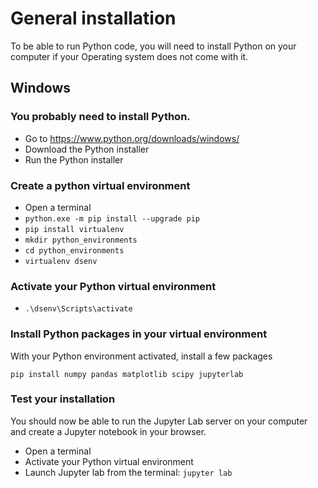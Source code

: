 # General installation

To be able to run Python code, you will need to install Python on your computer if your Operating system does not come with it.

## Windows

### You probably need to install Python.

*  Go to https://www.python.org/downloads/windows/
*  Download the Python installer
*  Run the Python installer

### Create a python virtual environment

*  Open a terminal
*  `python.exe -m pip install --upgrade pip`
*  `pip install virtualenv`
* `mkdir python_environments`
* `cd python_environments`
* `virtualenv dsenv`

### Activate your Python virtual environment

* `.\dsenv\Scripts\activate`


### Install Python packages in your virtual environment

With your Python environment activated, install a few packages

`pip install numpy pandas matplotlib scipy jupyterlab`


### Test your installation

You should now be able to run the Jupyter Lab server on your computer and create a Jupyter notebook in your browser.

* Open a terminal
* Activate your Python virtual environment
* Launch Jupyter lab from the terminal: `jupyter lab`


```

```
